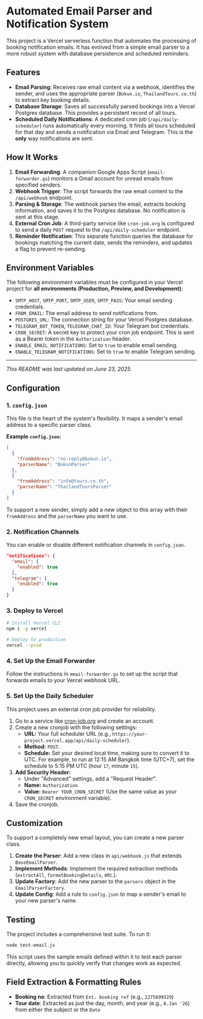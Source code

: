 # Automated Email Parser and Notification System

This project is a Vercel serverless function that automates the processing of booking notification emails. It has evolved from a simple email parser to a more robust system with database persistence and scheduled reminders.

## Features

- **Email Parsing**: Receives raw email content via a webhook, identifies the sender, and uses the appropriate parser (`Bokun.io`, `ThailandTours.co.th`) to extract key booking details.
- **Database Storage**: Saves all successfully parsed bookings into a Vercel Postgres database. This provides a persistent record of all tours.
- **Scheduled Daily Notifications**: A dedicated cron job (`/api/daily-scheduler`) runs automatically every morning. It finds all tours scheduled for that day and sends a notification via Email and Telegram. This is the **only** way notifications are sent.

## How It Works

1.  **Email Forwarding**: A companion Google Apps Script (`email-forwarder.gs`) monitors a Gmail account for unread emails from specified senders.
2.  **Webhook Trigger**: The script forwards the raw email content to the `/api/webhook` endpoint.
3.  **Parsing & Storage**: The webhook parses the email, extracts booking information, and saves it to the Postgres database. No notification is sent at this stage.
4.  **External Cron Job**: A third-party service like `cron-job.org` is configured to send a daily `POST` request to the `/api/daily-scheduler` endpoint.
5.  **Reminder Notification**: This separate function queries the database for bookings matching the current date, sends the reminders, and updates a flag to prevent re-sending.

## Environment Variables

The following environment variables must be configured in your Vercel project for **all environments (Production, Preview, and Development)**:

- `SMTP_HOST`, `SMTP_PORT`, `SMTP_USER`, `SMTP_PASS`: Your email sending credentials.
- `FROM_EMAIL`: The email address to send notifications from.
- `POSTGRES_URL`: The connection string for your Vercel Postgres database.
- `TELEGRAM_BOT_TOKEN`, `TELEGRAM_CHAT_ID`: Your Telegram bot credentials.
- `CRON_SECRET`: A secret key to protect your cron job endpoint. This is sent as a Bearer token in the `Authorization` header.
- `ENABLE_EMAIL_NOTIFICATIONS`: Set to `true` to enable email sending.
- `ENABLE_TELEGRAM_NOTIFICATIONS`: Set to `true` to enable Telegram sending.
---
*This README was last updated on June 23, 2025.*

## Configuration

### 1. `config.json`

This file is the heart of the system's flexibility. It maps a sender's email address to a specific parser class.

**Example `config.json`:**
```json
[
  {
    "fromAddress": "no-reply@bokun.io",
    "parserName": "BokunParser"
  },
  {
    "fromAddress": "info@tours.co.th",
    "parserName": "ThailandToursParser"
  }
]
```
To support a new sender, simply add a new object to this array with their `fromAddress` and the `parserName` you want to use.

### 2. Notification Channels

You can enable or disable different notification channels in `config.json`.

```json
"notifications": {
  "email": {
    "enabled": true
  },
  "telegram": {
    "enabled": true
  }
}
```

### 3. Deploy to Vercel
```bash
# Install Vercel CLI
npm i -g vercel

# Deploy to production
vercel --prod
```

### 4. Set Up the Email Forwarder
Follow the instructions in `email-forwarder.gs` to set up the script that forwards emails to your Vercel webhook URL.

### 5. Set Up the Daily Scheduler
This project uses an external cron job provider for reliability.
1.  Go to a service like [cron-job.org](https://cron-job.org/) and create an account.
2.  Create a new cronjob with the following settings:
    -   **URL:** Your full scheduler URL (e.g., `https://your-project.vercel.app/api/daily-scheduler`).
    -   **Method:** `POST`.
    -   **Schedule:** Set your desired local time, making sure to convert it to UTC. For example, to run at 12:15 AM Bangkok time (UTC+7), set the schedule to 5:15 PM UTC (hour `17`, minute `15`).
3.  **Add Security Header:**
    -   Under "Advanced" settings, add a "Request Header".
    -   **Name:** `Authorization`
    -   **Value:** `Bearer YOUR_CRON_SECRET` (Use the same value as your `CRON_SECRET` environment variable).
4.  Save the cronjob.

## Customization

To support a completely new email layout, you can create a new parser class.

1.  **Create the Parser**: Add a new class in `api/webhook.js` that extends `BaseEmailParser`.
2.  **Implement Methods**: Implement the required extraction methods (`extractAll`, `formatBookingDetails`, etc.).
3.  **Update Factory**: Add the new parser to the `parsers` object in the `EmailParserFactory`.
4.  **Update Config**: Add a rule to `config.json` to map a sender's email to your new parser's name.

## Testing

The project includes a comprehensive test suite. To run it:
```bash
node test-email.js
```
This script uses the sample emails defined within it to test each parser directly, allowing you to quickly verify that changes work as expected.

## Field Extraction & Formatting Rules

- **Booking no**: Extracted from `Ext. booking ref` (e.g., `1275699329`)
- **Tour date**: Extracted as just the day, month, and year (e.g., `8.Jan '26`) from either the subject or the `Date`